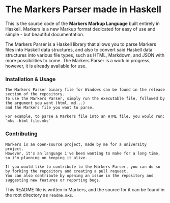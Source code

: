 # The Markers Parser made in Haskell

This is the source code of the **Markers Markup Language** built entirely in Haskell.
Markers is a new Markup format dedicated for easy of use and simple - but beautiful documentation.

The Markers Parser is a Haskell library that allows you to parse Markers files into Haskell data structures,
and also to convert said Haskell data structures into various file types, such as HTML, Markdown, and JSON with
more possibilities to come. The Markers Parser is a work in progress, however, it is already available for use.

###  Installation & Usage


    The Markers Parser binary file for Windows can be found in the release section of the repository.
    To use the Markers Parser, simply run the executable file, followed by the argument you want (html, md...)
    and the Markers file you want to parse.

    For example, to parse a Markers file into an HTML file, you would run:
    `mks -html file.mks`

###  Contributing

    Markers is an open-source project, made by me for a university project.
    However, it's an language i've been wanting to make for a long time, so i'm planning on keeping it alive.

    If you would like to contribute to the Markers Parser, you can do so by forking the repository and creating a pull request.
    You can also contribute by opening an issue in the repository and suggesting new features or reporting bugs.


This README file is written in Markers, and the source for it can be found in the root directory as `readme.mks`.
